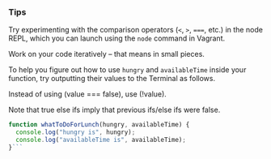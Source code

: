 ### Tips

Try experimenting with the comparison operators (`<`, `>`, `===`, etc.) in the node REPL, which you can launch using the `node` command in Vagrant.

Work on your code iteratively – that means in small pieces. 

To help you figure out how to use `hungry` and `availableTime` inside your function, try outputting their values to the Terminal as follows.

Instead of using (value === false), use (!value).

Note that true else ifs imply that previous ifs/else ifs were false.

```javascript
function whatToDoForLunch(hungry, availableTime) {
  console.log("hungry is", hungry);
  console.log("availableTime is", availableTime);
}```

